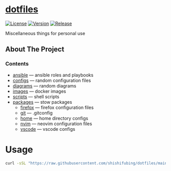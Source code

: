 # [dotfiles][url-repo]

[![License][badge-license]][url-license]
[![Version][badge-version]][url-version]
[![Release][badge-workflow-release]][url-workflow-release]

Miscellaneous things for personal use

## About The Project

### Contents

- [ansible](./ansible/) — ansible roles and playbooks
- [configs](./configs/) — random configuration files
- [diagrams](./diagrams/) — random diagrams
- [images](./images/) — docker images
- [scripts](./scripts/) — shell scripts
- [packages](./packages/) — stow packages
  - [firefox](./firefox/) — firefox configuration files
  - [git](./git/) — .gitconfig
  - [home](./home/) — home directory configs
  - [nvim](./nvim/) — neovim configuration files
  - [vscode](./vscode/) — vscode configs

# Usage

<!-- start usage -->

```bash
curl -sSL "https://raw.githubusercontent.com/shishifubing/dotfiles/main/scripts/setup.sh" | bash
```

<!-- end usage -->

[url-repo]: https://github.com/shishifubing/dotfiles
[url-license]: https://github.com/shishifubing/dotfiles/blob/main/LICENSE
[url-workflow-release]: https://github.com/shishifubing/dotfiles/actions/workflows/release.yml
[url-version]: https://github.com/shishifubing/dotfiles/releases/latest
[badge-license]: https://img.shields.io/github/license/shishifubing/dotfiles.svg
[badge-workflow-release]: https://img.shields.io/github/actions/workflow/status/shishifubing/dotfiles/release.yml?branch=main&label=release&logo=github
[badge-version]: https://img.shields.io/github/v/release/shishifubing/dotfiles?label=version
